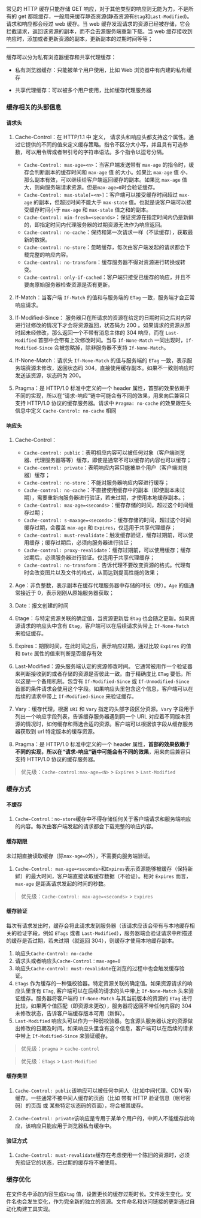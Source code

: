 常见的 HTTP 缓存只能存储 GET 响应，对于其他类型的响应则无能为力，不是所有的 get 都能缓存，一般用来缓存静态资源(静态资源有`Etag`和`Last-Modified`)。请求和响应都会经过 web 缓存。当 web 缓存发现请求的资源已经被存储，它会拦截请求，返回该资源的副本，而不会去源服务端重新下载。当 web 缓存接收到响应时，添加或者更新资源的副本，更新副本的过期时间等等；

---

缓存可以分为私有浏览器缓存和共享代理缓存：

- 私有浏览器缓存：只能被单个用户使用，比如 Web 浏览器中有内建的私有缓存

- 共享代理缓存：可以被多个用户使用，比如缓存代理服务器

### 缓存相关的头部信息

#### 请求头

1. Cache-Control：在 HTTP/1.1 中 定义， 请求头和响应头都支持这个属性。通过它提供的不同的值来定义缓存策略。指令不区分大小写，并且具有可选参数，可以用令牌或者带引号的字符串语法。多个指令以逗号分隔。

   - `Cache-Control: max-age=<n>`：当客户端发送带有 `max-age` 的指令时，缓存会判断副本的缓存时间和 `max-age` 值 的大小。如果比 `max-age` 值 小，那么副本有效，可以继续给客户端返回缓存的副本。如果比 `max-age` 值 大，则向服务端请求资源。但是`max-age=0`时会验证缓存。
   - `Cache-Control: max-stale[=<n>]`：客户端可以接受缓存时间超过 `max-age` 的副本，但超过时间不能大于 `max-state` 值。也就是说客户端可以接受缓存时间小于 `max-age` 和 `max-stale` 值之和的副本。
   - `Cache-Control: min-fresh=<seconds>`：保证资源在指定时间内仍是新鲜的，即指定时间内代理服务器的过期资源无法作为响应返回。
   - `Cache-control: no-cache`：保持和第一次请求一样（不读缓存），获取最新的数据。
   - `Cache-control: no-store`：忽略缓存，每次由客户端发起的请求都会下载完整的响应内容。
   - `Cache-control: no-transform`：缓存服务器不得对资源进行转换或转变。
   - `Cache-control: only-if-cached`：客户端只接受已缓存的响应，并且不要向原始服务器检查资源是否有更新。

2. If-Match：当客户端 `If-Match` 的值和与服务端的 `ETag` 一致，服务端才会正常响应请求。
3. If-Modified-Since： 服务器只在所请求的资源在给定的日期时间之后对内容进行过修改的情况下才会将资源返回，状态码为 200 。如果请求的资源从那时起未经修改，那么返回一个不带有消息主体的 304 响应，而在 `Last-Modified` 首部中会带有上次修改时间。当与 `If-None-Match` 一同出现时，`If-Modified-Since` 会被忽略掉，除非服务器不支持 `If-None-Match`。

4. If-None-Match：请求头 `If-None-Match` 的值与服务端的 `ETag` 一致，表示服务端资源未修改，返回状态码 304，直接使用缓存副本。如果不一致则响应时发送该资源，状态码为 200。
5. Pragma：是 HTTP/1.0 标准中定义的一个 header 属性，首部的效果依赖于不同的实现，所以在“请求-响应”链中可能会有不同的效果，用来向后兼容只支持 HTTP/1.0 协议的缓存服务器。请求中 `Pragma: no-cache` 的效果跟在头信息中定义 `Cache-Control: no-cache` 相同

#### 响应头

1. Cache-Control：

   - `Cache-control: public`：表明相应内容可以被任何对象（客户端浏览器、代理服务器等等）缓存，即使是通常不可以缓存的内容也可以缓存；
   - `Cache-control: private`：表明响应内容只能被单个用户（客户端浏览器）缓存；
   - `Cache-control: no-store`：不能对服务器响应内容进行缓存；
   - `Cache-control: no-cache`：不直接使用缓存中的副本（即使副本未过期），需要重新向服务器进行验证，若未过期，才使用本地缓存副本。；
   - `Cache-Control: max-age=<seconds>`：缓存存储的时间，超过这个时间缓存过期；
   - `Cache-control: s-maxage=<seconds>`：缓存存储的时间，超过这个时间缓存过期，会覆盖 `max-age` 和 `Expires`，仅适用于共享代理缓存；
   - `Cache-control: must-revalidate`：触发缓存验证，缓存过期前，可以使用缓存；缓存过期后，必须向服务器进行验证；
   - `Cache-control: proxy-revalidate`：缓存过期前，可以使用缓存；缓存过期后，必须服务器进行验证。仅适用于共享代理缓存；
   - `Cache-control: no-transform`：告诉代理不要改变资源的格式。代理有时会改变图片以及文件的格式，从而达到提高性能的效果；

2. Age：非负整数，表示副本在缓存代理服务器中存储的时长（秒）。`Age` 的值通常接近于 0，表示刚刚从原始服务器获取；
3. Date：报文创建的时间
4. Etage：与特定资源关联的确定值，当资源更新后 `Etag` 也会随之更新。如果资源请求的响应头中含有 `Etag`，客户端可以在后续请求头带上 `If-None-Match` 来验证缓存。
5. Expires：期限时间，在此时间之后，表示响应过期，通过比较 `Expires` 的值和 `Date` 属性的值来判断是否缓存有效
6. Last-Modified：源头服务端认定的资源修改时间。 它通常被用作一个验证器来判断接收到的或者存储的资源是否彼此一致。由于精确度比 `ETag` 要低，所以这是一个备用机制。包含有 `If-Modified-Since` 或 `If-Unmodified-Since` 首部的条件请求会使用这个字段。如果响应头里包含这个信息，客户端可以在后续的请求中带上 `If-Modified-Since` 来验证缓存。
7. Vary：缓存代理，根据 `URI` 和 `Vary` 指定的头部字段区分资源。`Vary` 字段用于列出一个响应字段列表，告诉缓存服务器遇到同一个 URL 对应着不同版本资源的情况时，如何缓存和筛选合适的资源。客户端可以根据该字段从缓存服务器获取到 url 特定版本的缓存资源。
8. Pragma：是 HTTP/1.0 标准中定义的一个 header 属性，**首部的效果依赖于不同的实现，所以在“请求-响应”链中可能会有不同的效果**，用来向后兼容只支持 HTTP/1.0 协议的缓存服务器。

> 优先级：`Cache-control:max-age=<N>` > `Expires` > `Last-Modified`

### 缓存方式

#### 不缓存

1. `Cache-Control：no-store`缓存中不得存储任何关于客户端请求和服务端响应的内容。每次由客户端发起的请求都会下载完整的响应内容。

#### 缓存期限

未过期直接读取缓存（除`max-age=0`外），不需要向服务端验证。

1. `Cache-Control: max-age=<seconds>`和`Expires`表示资源能够被缓存（保持新鲜）的最大时间，客户端直接读取缓存数据（不验证）。相对 `Expires` 而言，`max-age` 是距离请求发起的时间的秒数。

> 优先级：`Cache-Control: max-age=<seconds>` > `Expires`

#### 缓存验证

每次有请求发出时，缓存会将此请求发到服务器（该请求应该会带有与本地缓存相关的验证字段，例如 `ETags` 或者 `Last-Modified`），服务器端会验证请求中所描述的缓存是否过期，若未过期（就返回 304），则缓存才使用本地缓存副本。

1. 响应头`Cache-Control: no-cache`
2. 请求头或者响应头`Cache-Control：max-age=0`
3. 响应头`Cache-control: must-revalidate`在浏览的过程中也会触发缓存验证。
4. `ETags` 作为缓存的一种强校验器。特定资源关联的确定值。如果资源请求的响应头里含有 `ETag`, 客户端可以在后续的请求的头中带上 `If-None-Match` 头来验证缓存。服务器将客户端的 `If-None-Match` 与其当前版本的资源的 `ETag` 进行比较，如果两个值匹配（即资源未更改），服务器将返回不带任何内容的 304 未修改状态，告诉客户端缓存版本可用（新鲜）。
5. `Last-Modified` 响应头可以作为一种弱校验器。包含源头服务器认定的资源做出修改的日期及时间。如果响应头里含有这个信息，客户端可以在后续的请求中带上 `If-Modified-Since` 来验证缓存。

> 优先级：`pragma` > `cache-control`

> 优先级：`ETags` > `Last-Modified`

#### 缓存类型

1. `Cache-Control: public`该响应可以被任何中间人（比如中间代理、CDN 等）缓存。一些通常不被中间人缓存的页面（比如 带有 HTTP 验证信息（帐号密码）的页面 或 某些特定状态码的页面），将会被其缓存。

2. `Cache-Control: private`该响应是专用于某单个用户的，中间人不能缓存此响应，该响应只能应用于浏览器私有缓存中。

#### 验证方式

1. `Cache-Control: must-revalidate`缓存在考虑使用一个陈旧的资源时，必须先验证它的状态，已过期的缓存将不被使用。

### 缓存优化

在文件名中添加内容生成`Etag` 值，设置更长的缓存过期时长。文件发生变化，文件名也会发生变化，作为完全新的独立的资源。文件命名和访问链接的更新通过自动化构建工具实现。
